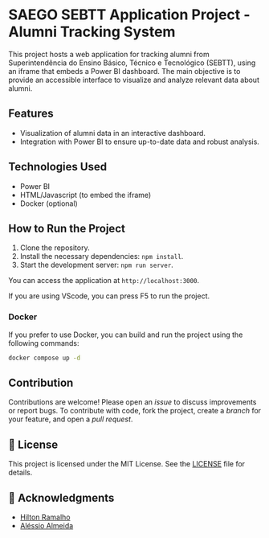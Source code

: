 # SAEGO SEBTT Application Project - Alumni Tracking System

This project hosts a web application for tracking alumni from Superintendência do Ensino Básico, Técnico e Tecnológico (SEBTT), using an iframe that embeds a Power BI dashboard. The main objective is to provide an accessible interface to visualize and analyze relevant data about alumni.

## Features

- Visualization of alumni data in an interactive dashboard.
- Integration with Power BI to ensure up-to-date data and robust analysis.

## Technologies Used

- Power BI
- HTML/Javascript (to embed the iframe)
- Docker (optional)

## How to Run the Project

1. Clone the repository.
2. Install the necessary dependencies: `npm install`.
3. Start the development server: `npm run server`.

You can access the application at `http://localhost:3000`.

If you are using VScode, you can press F5 to run the project.

### Docker

If you prefer to use Docker, you can build and run the project using the following commands:

```bash
docker compose up -d
```

## Contribution

Contributions are welcome! Please open an _issue_ to discuss improvements or report bugs. To contribute with code, fork the project, create a _branch_ for your feature, and open a _pull request_.

## 📝 License

This project is licensed under the MIT License. See the [LICENSE](LICENSE) file for details.

## 👏 Acknowledgments

- [Hilton Ramalho](https://github.com/hiltonmbr)
- [Aléssio Almeida](https://github.com/alessioalmeida)
